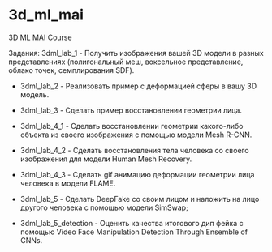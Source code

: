 # 3d_ml_mai
3D ML MAI Course

Задания:
3dml_lab_1 - Получить изображения вашей 3D модели в разных представлениях (полигональный меш, воксельное представление, облако точек, семплирования SDF).

- 3dml_lab_2 - Реализовать пример с деформацией сферы в вашу 3D модель.

- 3dml_lab_3 - Сделать пример восстановлении геометрии лица.

- 3dml_lab_4_1 - Сделать восстановлении геометрии какого-либо объекта из своего изображения с помощью модели Mesh R-CNN.
- 3dml_lab_4_2 - Сделать восстановления тела человека со своего изображения для модели Human Mesh Recovery.
- 3dml_lab_4_3 - Сделать gif анимацию деформации геометрии лица человека в модели FLAME.

- 3dml_lab_5 - Сделать DeepFake со своим лицом и наложить на лицо другого человека с помощью модели SimSwap;
- 3dml_lab_5_detection - Оценить качества итогового дип фейка с помощью Video Face Manipulation Detection Through Ensemble of CNNs.
